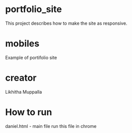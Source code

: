 # portfolio_site
This project describes how to make the site as responsive.
# mobiles
Example of portifolio site
# creator
Likhitha Muppalla
# How to run
daniel.html - main file
run this file in chrome

